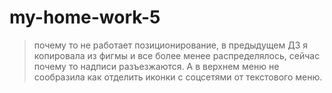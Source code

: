 # my-home-work-5
> почему то не работает позиционирование, в предыдущем ДЗ я копировала из фигмы и все более менее распределялось,
сейчас почему то надписи разъезжаются. А в верхнем меню не сообразила как отделить иконки с соцсетями от текстового меню. 
